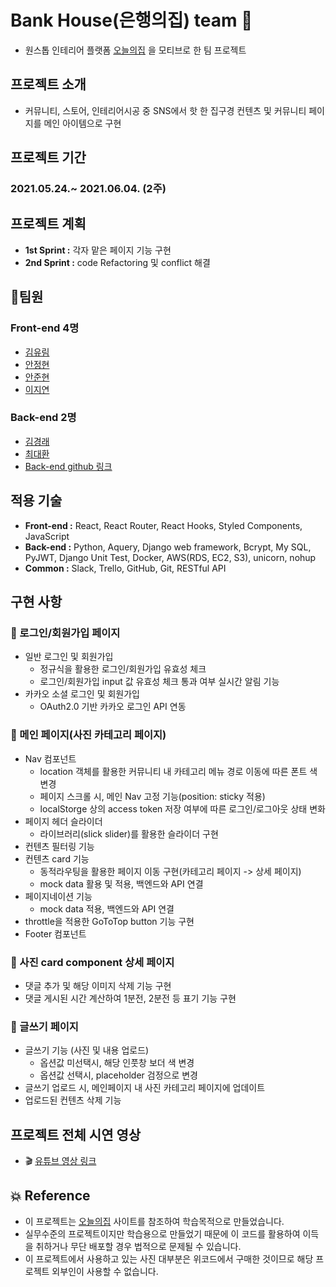 # Bank House(은행의집) team 🏦

- 원스톱 인테리어 플랫폼 [오늘의집](https://ohou.se/) 을 모티브로 한 팀 프로젝트

## 프로젝트 소개

- 커뮤니티, 스토어, 인테리어시공 중 SNS에서 핫 한 집구경 컨텐츠 및 커뮤니티 페이지를 메인 아이템으로 구현


## 프로젝트 기간

### 2021.05.24.~ 2021.06.04. (2주)

## 프로젝트 계획

- **1st Sprint :** 각자 맡은 페이지 기능 구현
- **2nd Sprint :** code Refactoring 및 conflict 해결


## :rocket:팀원

### Front-end 4명

- [김유림](https://github.com/yurim45)
- [안정현](https://github.com/ahnjeongh2)
- [안준현](https://github.com/junchi211)
- [이지연](https://github.com/Yonyas)

### Back-end 2명

- [김경래](https://github.com/kyeongraekim)
- [최대환](https://github.com/Dae-Hwan)
- [Back-end github 링크](https://github.com/wecode-bootcamp-korea/20-2nd-BankHouse-backend)

## 적용 기술

- **Front-end :** React, React Router, React Hooks, Styled Components, JavaScript
- **Back-end :** Python, Aquery, Django web framework, Bcrypt, My SQL, PyJWT, Django Unit Test, Docker, AWS(RDS, EC2, S3), unicorn, nohup
- **Common :** Slack, Trello, GitHub, Git, RESTful API

## 구현 사항

### 🎈 로그인/회원가입 페이지
- 일반 로그인 및 회원가입
  * 정규식을 활용한 로그인/회원가입 유효성 체크
  * 로그인/회원가입 input 값 유효성 체크 통과 여부 실시간 알림 기능
- 카카오 소셜 로그인 및 회원가입
  * OAuth2.0 기반 카카오 로그인 API 연동


### 🎈 메인 페이지(사진 카테고리 페이지)
- Nav 컴포넌트
  * location 객체를 활용한 커뮤니티 내 카테고리 메뉴 경로 이동에 따른 폰트 색 변경
  * 페이지 스크롤 시, 메인 Nav 고정 기능(position: sticky 적용)
  * localStorge 상의 access token 저장 여부에 따른 로그인/로그아웃 상태 변화
- 페이지 헤더 슬라이더
  * 라이브러리(slick slider)를 활용한 슬라이더 구현
- 컨텐츠 필터링 기능
- 컨텐츠 card 기능
  * 동적라우팅을 활용한 페이지 이동 구현(카테고리 페이지 -> 상세 페이지)
  * mock data 활용 및 적용, 백엔드와 API 연결
- 페이지네이션 기능
  * mock data 적용, 백엔드와 API 연결
- throttle을 적용한 GoToTop button 기능 구현
- Footer 컴포넌트


### 🎈 사진 card component 상세 페이지
- 댓글 추가 및 해당 이미지 삭제 기능 구현
- 댓글 게시된 시간 계산하여 1분전, 2분전 등 표기 기능 구현   


### 🎈 글쓰기 페이지
- 글쓰기 기능 (사진 및 내용 업로드)
  * 옵션값 미선택시, 해당 인풋창 보더 색 변경
  * 옵션값 선택시, placeholder 검정으로 변경 
- 글쓰기 업로드 시, 메인페이지 내 사진 카테고리 페이지에 업데이트
- 업로드된 컨텐츠 삭제 기능


## 프로젝트 전체 시연 영상
- 🎬 [유튜브 영상 링크](https://www.youtube.com/watch?v=yCrwiy9oFAQ)


## 💥 Reference
- 이 프로젝트는 [오늘의집](https://ohou.se/) 사이트를 참조하여 학습목적으로 만들었습니다.
- 실무수준의 프로젝트이지만 학습용으로 만들었기 때문에 이 코드를 활용하여 이득을 취하거나 무단 배포할 경우 법적으로 문제될 수 있습니다.
- 이 프로젝트에서 사용하고 있는 사진 대부분은 위코드에서 구매한 것이므로 해당 프로젝트 외부인이 사용할 수 없습니다.
